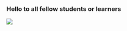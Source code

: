 ### Hello to all fellow students or learners
![](https://cdn-icons-png.flaticon.com/512/354/354637.png)
